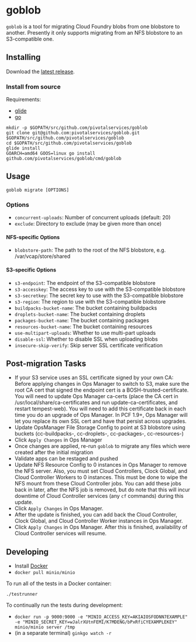 # goblob

`goblob` is a tool for migrating Cloud Foundry blobs from one blobstore to
another. Presently it only supports migrating from an NFS blobstore to an
S3-compatible one.

## Installing

Download the [latest release](https://github.com/pivotalservices/goblob/releases/latest).

### Install from source

Requirements:

* [glide](https://github.com/masterminds/glide)
* [go](https://golang.org)

```
mkdir -p $GOPATH/src/github.com/pivotalservices/goblob
git clone git@github.com:pivotalservices/goblob.git $GOPATH/src/github.com/pivotalservices/goblob
cd $GOPATH/src/github.com/pivotalservices/goblob
glide install
GOARCH=amd64 GOOS=linux go install github.com/pivotalservices/goblob/cmd/goblob
```

## Usage

`goblob migrate [OPTIONS]`

### Options

* `concurrent-uploads`: Number of concurrent uploads (default: 20)
* `exclude`: Directory to exclude (may be given more than once)

#### NFS-specific Options

* `blobstore-path`: The path to the root of the NFS blobstore, e.g. /var/vcap/store/shared

#### S3-specific Options

* `s3-endpoint`: The endpoint of the S3-compatible blobstore
* `s3-accesskey`: The access key to use with the S3-compatible blobstore
* `s3-secretkey`: The secret key to use with the S3-compatible blobstore
* `s3-region`: The region to use with the S3-compatible blobstore
* `buildpacks-bucket-name`: The bucket containing buildpacks
* `droplets-bucket-name`: The bucket containing droplets
* `packages-bucket-name`: The bucket containing packages
* `resources-bucket-name`: The bucket containing resources
* `use-multipart-uploads`: Whether to use multi-part uploads
* `disable-ssl`: Whether to disable SSL when uploading blobs
* `insecure-skip-verify`: Skip server SSL certificate verification

## Post-migration Tasks

- If your S3 service uses an SSL certificate signed by your own CA: Before applying changes in Ops Manager to switch to S3, make sure the root CA cert that signed the endpoint cert is a BOSH-trusted-certificate. You will need to update Ops Manager ca-certs (place the CA cert in /usr/local/share/ca-certificates and run update-ca-certificates, and restart tempest-web). You will need to add this certificate back in each time you do an upgrade of Ops Manager. In PCF 1.9+, Ops Manager will let you replace its own SSL cert and have that persist across upgrades.
- Update OpsManager File Storage Config to point at S3 blobstore using buckets (cc-buildpacks-<uniqueid>, cc-droplets-<uniqueid>, cc-packages-<uniqueid>, cc-resources-<uniqueid>)
- Click `Apply Changes` in Ops Manager
- Once changes are applied, re-run `goblob` to migrate any files which were created after the initial migration
- Validate apps can be restaged and pushed
- Update NFS Resource Config to 0 instances in Ops Manager to remove the NFS server. Also, you must set Cloud Controllers, Clock Global, and Cloud Controller Workers to 0 instances. This must be done to wipe the NFS mount from these Cloud Controller jobs. You can add these jobs back in later, after the NFS job is removed, but do note that this will incur downtime of Cloud Controller services (any `cf` commands) during this update.
- Click `Apply Changes` in Ops Manager.
- After the update is finished, you can add back the Cloud Controller, Clock Global, and Cloud Controller Worker instances in Ops Manager.
- Click `Apply Changes` in Ops Manager. After this is finished, availability of Cloud Controller services will resume.

## Developing

* Install [Docker](https://www.docker.com/products/docker)
* `docker pull minio/minio`

To run all of the tests in a Docker container:

`./testrunner`

To continually run the tests during development:

* `docker run -p 9000:9000 -e "MINIO_ACCESS_KEY=AKIAIOSFODNN7EXAMPLE" -e "MINIO_SECRET_KEY=wJalrXUtnFEMI/K7MDENG/bPxRfiCYEXAMPLEKEY" minio/minio server /tmp`
* (in a separate terminal) `ginkgo watch -r`
